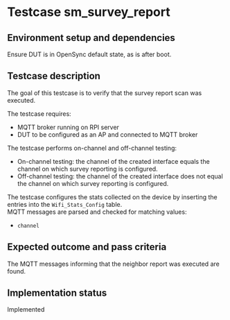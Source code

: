 # Testcase sm_survey_report

## Environment setup and dependencies

Ensure DUT is in OpenSync default state, as is after boot.

## Testcase description

The goal of this testcase is to verify that the survey report scan was executed.

The testcase requires:

- MQTT broker running on RPI server
- DUT to be configured as an AP and connected to MQTT broker

The testcase performs on-channel and off-channel testing:

- On-channel testing: the channel of the created interface equals the channel on which survey reporting is configured.
- Off-channel testing: the channel of the created interface does not equal the channel on which survey reporting is
  configured.

The testcase configures the stats collected on the device by inserting the entries into the `Wifi_Stats_Config`
table.\
MQTT messages are parsed and checked for matching values:

- `channel`

## Expected outcome and pass criteria

The MQTT messages informing that the neighbor report was executed are found.

## Implementation status

Implemented

